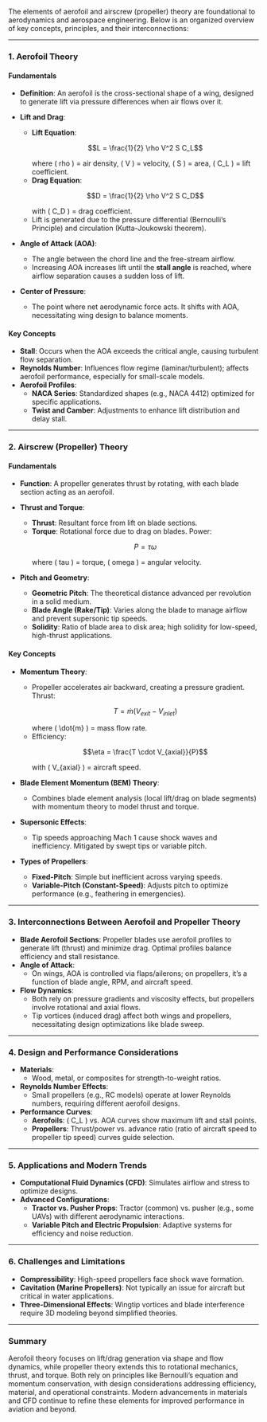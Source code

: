 The elements of aerofoil and airscrew (propeller) theory are foundational to aerodynamics and aerospace engineering. Below is an organized overview of key concepts, principles, and their interconnections:

---

### **1. Aerofoil Theory**
#### **Fundamentals**
- **Definition**: An aerofoil is the cross-sectional shape of a wing, designed to generate lift via pressure differences when air flows over it.
- **Lift and Drag**: 
  - **Lift Equation**:
    ```math
    L = \frac{1}{2} \rho V^2 S C_L
    ```
    where \( rho \) = air density, \( V \) = velocity, \( S \) = area, \( C_L \) = lift coefficient.
  - **Drag Equation**:
    ```math
    D = \frac{1}{2} \rho V^2 S C_D
    ```
    with \( C_D \) = drag coefficient.
  - Lift is generated due to the pressure differential (Bernoulli’s Principle) and circulation (Kutta-Joukowski theorem).

- **Angle of Attack (AOA)**: 
  - The angle between the chord line and the free-stream airflow.
  - Increasing AOA increases lift until the **stall angle** is reached, where airflow separation causes a sudden loss of lift.

- **Center of Pressure**: 
  - The point where net aerodynamic force acts. It shifts with AOA, necessitating wing design to balance moments.

#### **Key Concepts**
- **Stall**: Occurs when the AOA exceeds the critical angle, causing turbulent flow separation.
- **Reynolds Number**: Influences flow regime (laminar/turbulent); affects aerofoil performance, especially for small-scale models.
- **Aerofoil Profiles**: 
  - **NACA Series**: Standardized shapes (e.g., NACA 4412) optimized for specific applications.
  - **Twist and Camber**: Adjustments to enhance lift distribution and delay stall.

---

### **2. Airscrew (Propeller) Theory**
#### **Fundamentals**
- **Function**: A propeller generates thrust by rotating, with each blade section acting as an aerofoil.
- **Thrust and Torque**: 
  - **Thrust**: Resultant force from lift on blade sections.
  - **Torque**: Rotational force due to drag on blades. Power:
    ```math
    P = \tau \omega
    ```
    where \( tau \) = torque, \( omega \) = angular velocity.

- **Pitch and Geometry**: 
  - **Geometric Pitch**: The theoretical distance advanced per revolution in a solid medium.
  - **Blade Angle (Rake/Tip)**: Varies along the blade to manage airflow and prevent supersonic tip speeds.
  - **Solidity**: Ratio of blade area to disk area; high solidity for low-speed, high-thrust applications.

#### **Key Concepts**
- **Momentum Theory**: 
  - Propeller accelerates air backward, creating a pressure gradient. Thrust:
    ```math
    T = \dot{m} (V_{exit} - V_{inlet})
    ```
    where \( \dot{m} \) = mass flow rate.
  - Efficiency:
    ```math
    \eta = \frac{T \cdot V_{axial}}{P}
    ```
    with \( V_{axial} \) = aircraft speed.

- **Blade Element Momentum (BEM) Theory**: 
  - Combines blade element analysis (local lift/drag on blade segments) with momentum theory to model thrust and torque.

- **Supersonic Effects**: 
  - Tip speeds approaching Mach 1 cause shock waves and inefficiency. Mitigated by swept tips or variable pitch.

- **Types of Propellers**: 
  - **Fixed-Pitch**: Simple but inefficient across varying speeds.
  - **Variable-Pitch (Constant-Speed)**: Adjusts pitch to optimize performance (e.g., feathering in emergencies).

---

### **3. Interconnections Between Aerofoil and Propeller Theory**
- **Blade Aerofoil Sections**: Propeller blades use aerofoil profiles to generate lift (thrust) and minimize drag. Optimal profiles balance efficiency and stall resistance.
- **Angle of Attack**: 
  - On wings, AOA is controlled via flaps/ailerons; on propellers, it’s a function of blade angle, RPM, and aircraft speed.
- **Flow Dynamics**: 
  - Both rely on pressure gradients and viscosity effects, but propellers involve rotational and axial flows.
  - Tip vortices (induced drag) affect both wings and propellers, necessitating design optimizations like blade sweep.

---

### **4. Design and Performance Considerations**
- **Materials**: 
  - Wood, metal, or composites for strength-to-weight ratios.
- **Reynolds Number Effects**: 
  - Small propellers (e.g., RC models) operate at lower Reynolds numbers, requiring different aerofoil designs.
- **Performance Curves**: 
  - **Aerofoils**: \( C_L \) vs. AOA curves show maximum lift and stall points.
  - **Propellers**: Thrust/power vs. advance ratio (ratio of aircraft speed to propeller tip speed) curves guide selection.

---

### **5. Applications and Modern Trends**
- **Computational Fluid Dynamics (CFD)**: Simulates airflow and stress to optimize designs.
- **Advanced Configurations**: 
  - **Tractor vs. Pusher Props**: Tractor (common) vs. pusher (e.g., some UAVs) with different aerodynamic interactions.
  - **Variable Pitch and Electric Propulsion**: Adaptive systems for efficiency and noise reduction.

---

### **6. Challenges and Limitations**
- **Compressibility**: High-speed propellers face shock wave formation.
- **Cavitation (Marine Propellers)**: Not typically an issue for aircraft but critical in water applications.
- **Three-Dimensional Effects**: Wingtip vortices and blade interference require 3D modeling beyond simplified theories.

---

### **Summary**
Aerofoil theory focuses on lift/drag generation via shape and flow dynamics, while propeller theory extends this to rotational mechanics, thrust, and torque. Both rely on principles like Bernoulli’s equation and momentum conservation, with design considerations addressing efficiency, material, and operational constraints. Modern advancements in materials and CFD continue to refine these elements for improved performance in aviation and beyond.
